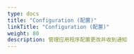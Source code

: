 ```yaml
---
type: docs
title: "Configuration (配置)"
linkTitle: "Configuration (配置)"
weight: 80
description: 管理应用程序配置更改并收到通知
---
```


